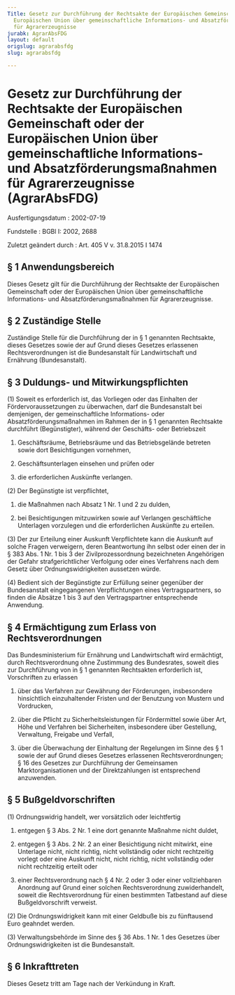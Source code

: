 ```yaml
---
Title: Gesetz zur Durchführung der Rechtsakte der Europäischen Gemeinschaft oder der
  Europäischen Union über gemeinschaftliche Informations- und Absatzförderungsmaßnahmen
  für Agrarerzeugnisse
jurabk: AgrarAbsFDG
layout: default
origslug: agrarabsfdg
slug: agrarabsfdg

---
```


# Gesetz zur Durchführung der Rechtsakte der Europäischen Gemeinschaft oder der Europäischen Union über gemeinschaftliche Informations- und Absatzförderungsmaßnahmen für Agrarerzeugnisse (AgrarAbsFDG)

Ausfertigungsdatum
:   2002-07-19

Fundstelle
:   BGBl I: 2002, 2688

Zuletzt geändert durch
:   Art. 405 V v. 31.8.2015 I 1474


## § 1 Anwendungsbereich

Dieses Gesetz gilt für die Durchführung der Rechtsakte der
Europäischen Gemeinschaft oder der Europäischen Union über
gemeinschaftliche Informations- und Absatzförderungsmaßnahmen für
Agrarerzeugnisse.


## § 2 Zuständige Stelle

Zuständige Stelle für die Durchführung der in § 1 genannten
Rechtsakte, dieses Gesetzes sowie der auf Grund dieses Gesetzes
erlassenen Rechtsverordnungen ist die Bundesanstalt für Landwirtschaft
und Ernährung (Bundesanstalt).


## § 3 Duldungs- und Mitwirkungspflichten

(1) Soweit es erforderlich ist, das Vorliegen oder das Einhalten der
Fördervoraussetzungen zu überwachen, darf die Bundesanstalt bei
demjenigen, der gemeinschaftliche Informations- oder
Absatzförderungsmaßnahmen im Rahmen der in § 1 genannten Rechtsakte
durchführt (Begünstigter), während der Geschäfts- oder Betriebszeit

1.  Geschäftsräume, Betriebsräume und das Betriebsgelände betreten sowie
    dort Besichtigungen vornehmen,


2.  Geschäftsunterlagen einsehen und prüfen oder


3.  die erforderlichen Auskünfte verlangen.




(2) Der Begünstigte ist verpflichtet,

1.  die Maßnahmen nach Absatz 1 Nr. 1 und 2 zu dulden,


2.  bei Besichtigungen mitzuwirken sowie auf Verlangen geschäftliche
    Unterlagen vorzulegen und die erforderlichen Auskünfte zu erteilen.




(3) Der zur Erteilung einer Auskunft Verpflichtete kann die Auskunft
auf solche Fragen verweigern, deren Beantwortung ihn selbst oder einen
der in § 383 Abs. 1 Nr. 1 bis 3 der Zivilprozessordnung bezeichneten
Angehörigen der Gefahr strafgerichtlicher Verfolgung oder eines
Verfahrens nach dem Gesetz über Ordnungswidrigkeiten aussetzen würde.

(4) Bedient sich der Begünstigte zur Erfüllung seiner gegenüber der
Bundesanstalt eingegangenen Verpflichtungen eines Vertragspartners, so
finden die Absätze 1 bis 3 auf den Vertragspartner entsprechende
Anwendung.


## § 4 Ermächtigung zum Erlass von Rechtsverordnungen

Das Bundesministerium für Ernährung und Landwirtschaft wird
ermächtigt, durch Rechtsverordnung ohne Zustimmung des Bundesrates,
soweit dies zur Durchführung von in § 1 genannten Rechtsakten
erforderlich ist, Vorschriften zu erlassen

1.  über das Verfahren zur Gewährung der Förderungen, insbesondere
    hinsichtlich einzuhaltender Fristen und der Benutzung von Mustern und
    Vordrucken,


2.  über die Pflicht zu Sicherheitsleistungen für Fördermittel sowie über
    Art, Höhe und Verfahren bei Sicherheiten, insbesondere über
    Gestellung, Verwaltung, Freigabe und Verfall,


3.  über die Überwachung der Einhaltung der Regelungen im Sinne des § 1
    sowie der auf Grund dieses Gesetzes erlassenen Rechtsverordnungen; §
    16 des Gesetzes zur Durchführung der Gemeinsamen Marktorganisationen
    und der Direktzahlungen ist entsprechend anzuwenden.





## § 5 Bußgeldvorschriften

(1) Ordnungswidrig handelt, wer vorsätzlich oder leichtfertig

1.  entgegen § 3 Abs. 2 Nr. 1 eine dort genannte Maßnahme nicht duldet,


2.  entgegen § 3 Abs. 2 Nr. 2 an einer Besichtigung nicht mitwirkt, eine
    Unterlage nicht, nicht richtig, nicht vollständig oder nicht
    rechtzeitig vorlegt oder eine Auskunft nicht, nicht richtig, nicht
    vollständig oder nicht rechtzeitig erteilt oder


3.  einer Rechtsverordnung nach § 4 Nr. 2 oder 3 oder einer vollziehbaren
    Anordnung auf Grund einer solchen Rechtsverordnung zuwiderhandelt,
    soweit die Rechtsverordnung für einen bestimmten Tatbestand auf diese
    Bußgeldvorschrift verweist.




(2) Die Ordnungswidrigkeit kann mit einer Geldbuße bis zu fünftausend
Euro geahndet werden.

(3) Verwaltungsbehörde im Sinne des § 36 Abs. 1 Nr. 1 des Gesetzes
über Ordnungswidrigkeiten ist die Bundesanstalt.


## § 6 Inkrafttreten

Dieses Gesetz tritt am Tage nach der Verkündung in Kraft.

